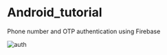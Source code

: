 # Android_tutorial
Phone number and OTP authentication using Firebase




![auth](https://github.com/user-attachments/assets/2263ab55-a091-44bb-9efa-08efc0fec019)
